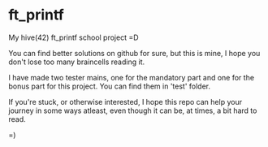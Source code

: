 # ft_printf
My hive(42) ft_printf school project =D

You can find better solutions on github for sure, but this is mine, I hope you don't lose too many braincells reading it.

I have made two tester mains, one for the mandatory part and one for the bonus part for this project. You can find them in 'test' folder. 

If you're stuck, or otherwise interested, I hope this repo can help your journey in some ways atleast, even though it can be, at times, a bit hard to read.

=)
